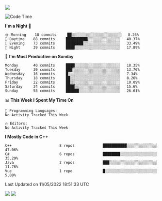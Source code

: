 ![](https://komarev.com/ghpvc/?username=lilpidgey&color=red)
<!--START_SECTION:waka-->
![Code Time](http://img.shields.io/badge/Code%20Time-0-blue)

**I'm a Night 🦉** 

```text
🌞 Morning    18 commits     ██░░░░░░░░░░░░░░░░░░░░░░░   8.26% 
🌆 Daytime    88 commits     ██████████░░░░░░░░░░░░░░░   40.37% 
🌃 Evening    73 commits     ████████░░░░░░░░░░░░░░░░░   33.49% 
🌙 Night      39 commits     ████░░░░░░░░░░░░░░░░░░░░░   17.89%

```
📅 **I'm Most Productive on Sunday** 

```text
Monday       40 commits     ████░░░░░░░░░░░░░░░░░░░░░   18.35% 
Tuesday      30 commits     ███░░░░░░░░░░░░░░░░░░░░░░   13.76% 
Wednesday    16 commits     █░░░░░░░░░░░░░░░░░░░░░░░░   7.34% 
Thursday     18 commits     ██░░░░░░░░░░░░░░░░░░░░░░░   8.26% 
Friday       22 commits     ██░░░░░░░░░░░░░░░░░░░░░░░   10.09% 
Saturday     34 commits     ████░░░░░░░░░░░░░░░░░░░░░   15.6% 
Sunday       58 commits     ██████░░░░░░░░░░░░░░░░░░░   26.61%

```


📊 **This Week I Spent My Time On** 

```text
💬 Programming Languages: 
No Activity Tracked This Week

🔥 Editors: 
No Activity Tracked This Week

```

**I Mostly Code in C++** 

```text
C++                      8 repos             ███████████░░░░░░░░░░░░░░   47.06% 
C#                       6 repos             ████████░░░░░░░░░░░░░░░░░   35.29% 
Java                     2 repos             ███░░░░░░░░░░░░░░░░░░░░░░   11.76% 
Vue                      1 repo              █░░░░░░░░░░░░░░░░░░░░░░░░   5.88%

```



 Last Updated on 11/05/2022 18:51:33 UTC
<!--END_SECTION:waka-->
![](https://hit.yhype.me/github/profile?user_id=42968544)
![](https://komarev.com/ghpvc/?lilpidgey)
